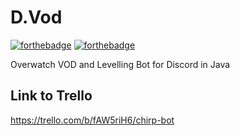 # D.Vod
[![forthebadge](https://forthebadge.com/images/badges/gluten-free.svg)](https://forthebadge.com) [![forthebadge](https://forthebadge.com/images/badges/built-with-love.svg)](https://forthebadge.com)

Overwatch VOD and Levelling Bot for Discord in Java 

## Link to Trello
https://trello.com/b/fAW5riH6/chirp-bot
